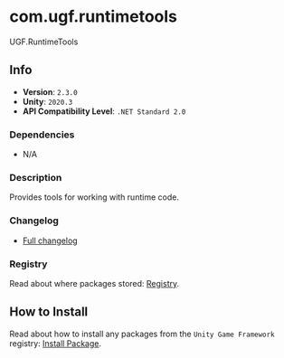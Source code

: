 # com.ugf.runtimetools

UGF.RuntimeTools

## Info

- **Version**: `2.3.0`
- **Unity**: `2020.3`
- **API Compatibility Level**: `.NET Standard 2.0`

### Dependencies

- N/A


### Description

Provides tools for working with runtime code.

### Changelog

- [Full changelog](changelog.md)

### Registry

Read about where packages stored: [Registry](https://github.com/unity-game-framework/organization/blob/main/docs/registry.md).

## How to Install

Read about how to install any packages from the `Unity Game Framework` registry: [Install Package](https://github.com/unity-game-framework/organization/blob/main/docs/install-packages.md).
